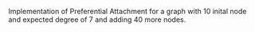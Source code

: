 Implementation of Preferential Attachment for a graph with 10 inital node and expected degree of 7 and adding 40 more nodes.